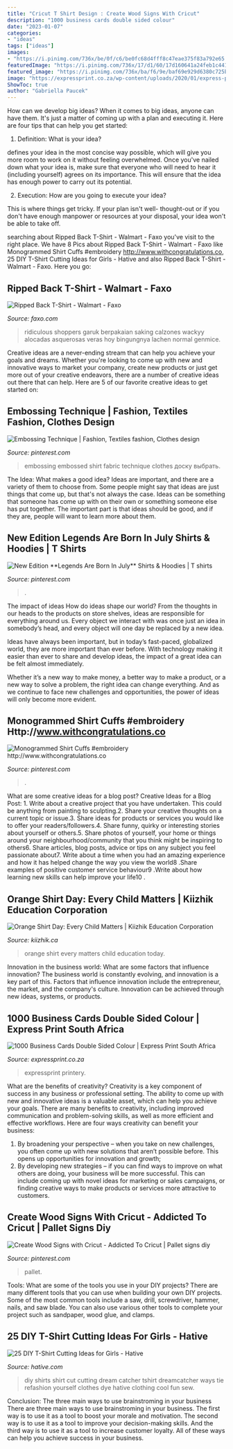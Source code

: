 ```yaml
---
title: "Cricut T Shirt Design : Create Wood Signs With Cricut"
description: "1000 business cards double sided colour"
date: "2023-01-07"
categories:
- "ideas"
tags: ["ideas"]
images:
- "https://i.pinimg.com/736x/be/0f/c6/be0fc68d4fff8c47eae375f83a792e65.jpg"
featuredImage: "https://i.pinimg.com/736x/17/d1/60/17d160641a24feb1c441c35ab88341f6.jpg"
featured_image: "https://i.pinimg.com/736x/ba/f6/9e/baf69e929d6380c725b5354d8b85ad8e--cuffs-monograms.jpg"
image: "https://expressprint.co.za/wp-content/uploads/2020/01/express-print-17-1024x683.jpg"
ShowToc: true
author: "Gabriella Paucek"
---
```



How can we develop big ideas?
When it comes to big ideas, anyone can have them. It's just a matter of coming up with a plan and executing it. Here are four tips that can help you get started:
1. Definition: What is your idea?

 defines your idea in the most concise way possible, which will give you more room to work on it without feeling overwhelmed. Once you've nailed down what your idea is, make sure that everyone who will need to hear it (including yourself) agrees on its importance. This will ensure that the idea has enough power to carry out its potential.

2. Execution: How are you going to execute your idea?

This is where things get tricky. If your plan isn't well- thought-out or if you don't have enough manpower or resources at your disposal, your idea won't be able to take off.

	

		
searching about Ripped Back T-Shirt - Walmart - Faxo you've visit to the right place. We have 8 Pics about Ripped Back T-Shirt - Walmart - Faxo like Monogrammed Shirt Cuffs #embroidery http://www.withcongratulations.co, 25 DIY T-Shirt Cutting Ideas for Girls - Hative and also Ripped Back T-Shirt - Walmart - Faxo. Here you go:
		
    
## Ripped Back T-Shirt - Walmart - Faxo

<img loading=lazy src="https://d28mt5n9lkji5m.cloudfront.net/i/WWAaWec5Ws.jpg" onerror="this.onerror=null;this.src='https://tse1.mm.bing.net/th?id=OIP.hkt3TFznyXahmfsBBb2B6gAAAA&amp;pid=15.1';" alt="Ripped Back T-Shirt - Walmart - Faxo">

_Source: faxo.com_

>ridiculous shoppers garuk berpakaian saking calzones wackyy alocadas asquerosas veras hoy bingungnya lachen normal genmice. 

	

Creative ideas are a never-ending stream that can help you achieve your goals and dreams. Whether you're looking to come up with new and innovative ways to market your company, create new products or just get more out of your creative endeavors, there are a number of creative ideas out there that can help. Here are 5 of our favorite creative ideas to get started on: 

    
## Embossing Technique | Fashion, Textiles Fashion, Clothes Design

<img loading=lazy src="https://i.pinimg.com/736x/56/cc/5b/56cc5b0e56d177d49df4be4176964130--embossing-techniques-dynamo.jpg" onerror="this.onerror=null;this.src='https://tse1.mm.bing.net/th?id=OIP.T6BQJfO6GbCjGFb5dviy5gHaJ7&amp;pid=15.1';" alt="Embossing Technique | Fashion, Textiles fashion, Clothes design">

_Source: pinterest.com_

>embossing embossed shirt fabric technique clothes доску выбрать. 

	

The Idea: What makes a good idea?
Ideas are important, and there are a variety of them to choose from. Some people might say that ideas are just things that come up, but that's not always the case. Ideas can be something that someone has come up with on their own or something someone else has put together. The important part is that ideas should be good, and if they are, people will want to learn more about them.

    
## New Edition **Legends Are Born In July** Shirts &amp; Hoodies | T Shirts

<img loading=lazy src="https://i.pinimg.com/736x/17/d1/60/17d160641a24feb1c441c35ab88341f6.jpg" onerror="this.onerror=null;this.src='https://tse1.mm.bing.net/th?id=OIP.vudOugU31v_ecwAeRoMCzgHaKL&amp;pid=15.1';" alt="New Edition **Legends Are Born In July** Shirts &amp; Hoodies | T shirts">

_Source: pinterest.com_

>. 

	

The impact of ideas
How do ideas shape our world?
From the thoughts in our heads to the products on store shelves, ideas are responsible for everything around us. Every object we interact with was once just an idea in somebody’s head, and every object will one day be replaced by a new idea.

Ideas have always been important, but in today’s fast-paced, globalized world, they are more important than ever before. With technology making it easier than ever to share and develop ideas, the impact of a great idea can be felt almost immediately.

Whether it’s a new way to make money, a better way to make a product, or a new way to solve a problem, the right idea can change everything. And as we continue to face new challenges and opportunities, the power of ideas will only become more evident.

    
## Monogrammed Shirt Cuffs #embroidery Http://www.withcongratulations.co

<img loading=lazy src="https://i.pinimg.com/736x/ba/f6/9e/baf69e929d6380c725b5354d8b85ad8e--cuffs-monograms.jpg" onerror="this.onerror=null;this.src='https://tse1.mm.bing.net/th?id=OIP.OvsBf08VcpF1gM0CBUf-YgHaJ3&amp;pid=15.1';" alt="Monogrammed Shirt Cuffs #embroidery http://www.withcongratulations.co">

_Source: pinterest.com_

>. 

	

What are some creative ideas for a blog post?
Creative Ideas for a Blog Post: 1. Write about a creative project that you have undertaken. This could be anything from painting to sculpting.2. Share your creative thoughts on a current topic or issue.3. Share ideas for products or services you would like to offer your readers/followers.4. Share funny, quirky or interesting stories about yourself or others.5. Share photos of yourself, your home or things around your neighbourhood/community that you think might be inspiring to others6. Share articles, blog posts, advice or tips on any subject you feel passionate about7. Write about a time when you had an amazing experience and how it has helped change the way you view the world8 .Share examples of positive customer service behaviour9 .Write about how learning new skills can help improve your life10 .

    
## Orange Shirt Day: Every Child Matters | Kiizhik Education Corporation

<img loading=lazy src="https://www.kiizhik.ca/wp-content/uploads/2020/10/OSD4.jpg" onerror="this.onerror=null;this.src='https://tse3.mm.bing.net/th?id=OIP.4yKk2DZFoE3uafpv2yd6qwHaKl&amp;pid=15.1';" alt="Orange Shirt Day: Every Child Matters | Kiizhik Education Corporation">

_Source: kiizhik.ca_

>orange shirt every matters child education today. 

	

Innovation in the business world: What are some factors that influence innovation?
The business world is constantly evolving, and innovation is a key part of this. Factors that influence innovation include the entrepreneur, the market, and the company's culture. Innovation can be achieved through new ideas, systems, or products.

    
## 1000 Business Cards Double Sided Colour | Express Print South Africa

<img loading=lazy src="https://expressprint.co.za/wp-content/uploads/2020/01/express-print-17-1024x683.jpg" onerror="this.onerror=null;this.src='https://tse1.mm.bing.net/th?id=OIP.R4Ybj3nkZPMuBD2CKU7uywHaE8&amp;pid=15.1';" alt="1000 Business Cards Double Sided Colour | Express Print South Africa">

_Source: expressprint.co.za_

>expressprint printery. 

	

What are the benefits of creativity?
Creativity is a key component of success in any business or professional setting. The ability to come up with new and innovative ideas is a valuable asset, which can help you achieve your goals. There are many benefits to creativity, including improved communication and problem-solving skills, as well as more efficient and effective workflows. Here are four ways creativity can benefit your business: 
1) By broadening your perspective – when you take on new challenges, you often come up with new solutions that aren’t possible before. This opens up opportunities for innovation and growth; 
2) By developing new strategies – if you can find ways to improve on what others are doing, your business will be more successful. This can include coming up with novel ideas for marketing or sales campaigns, or finding creative ways to make products or services more attractive to customers.

    
## Create Wood Signs With Cricut - Addicted To Cricut | Pallet Signs Diy

<img loading=lazy src="https://i.pinimg.com/736x/be/0f/c6/be0fc68d4fff8c47eae375f83a792e65.jpg" onerror="this.onerror=null;this.src='https://tse4.mm.bing.net/th?id=OIP.kegPjrW3c8t2flqtThNSGAHaPn&amp;pid=15.1';" alt="Create Wood Signs with Cricut - Addicted To Cricut | Pallet signs diy">

_Source: pinterest.com_

>pallet. 

	

Tools: What are some of the tools you use in your DIY projects?
There are many different tools that you can use when building your own DIY projects. Some of the most common tools include a saw, drill, screwdriver, hammer, nails, and saw blade. You can also use various other tools to complete your project such as sandpaper, wood glue, and clamps.

    
## 25 DIY T-Shirt Cutting Ideas For Girls - Hative

<img loading=lazy src="https://hative.com/wp-content/uploads/2014/11/diy-tshirt-cutting-ideas/5-dream-catcher-t-shirt-cutting.jpg" onerror="this.onerror=null;this.src='https://tse2.mm.bing.net/th?id=OIP.uLNYmssWiF6RjMp1GzodowHaPO&amp;pid=15.1';" alt="25 DIY T-Shirt Cutting Ideas for Girls - Hative">

_Source: hative.com_

>diy shirts shirt cut cutting dream catcher tshirt dreamcatcher ways tie refashion yourself clothes dye hative clothing cool fun sew. 

	

Conclusion: The three main ways to use brainstroming in your business
There are three main ways to use brainstroming in your business. The first way is to use it as a tool to boost your morale and motivation. The second way is to use it as a tool to improve your decision-making skills. And the third way is to use it as a tool to increase customer loyalty. All of these ways can help you achieve success in your business.

